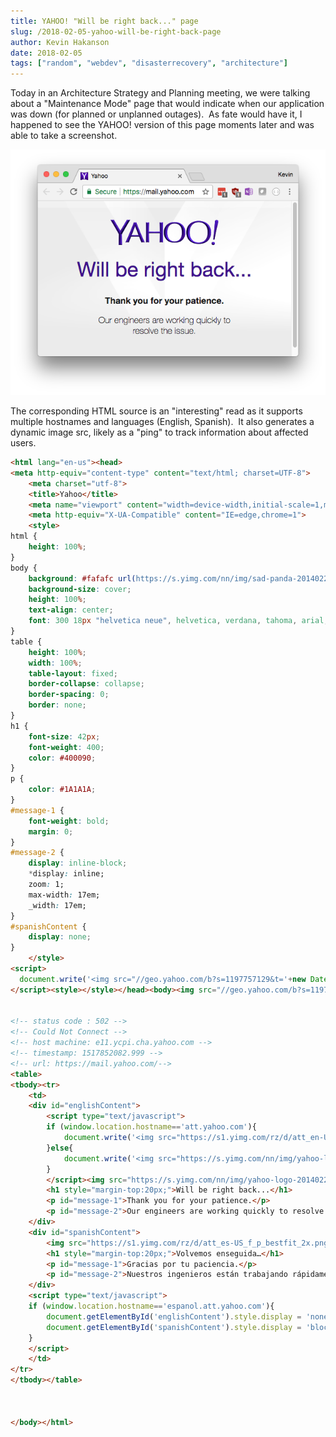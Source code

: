 ```yaml
---
title: YAHOO! "Will be right back..." page
slug: /2018-02-05-yahoo-will-be-right-back-page
author: Kevin Hakanson
date: 2018-02-05
tags: ["random", "webdev", "disasterrecovery", "architecture"]
---
```

Today in an Architecture Strategy and Planning meeting, we were talking about a "Maintenance Mode" page that would indicate when our application was down (for planned or unplanned outages).  As fate would have it, I happened to see the YAHOO! version of this page moments later and was able to take a screenshot.

![YAHOO! Will be right back...](images/pastedImage_1.png)

The corresponding HTML source is an "interesting" read as it supports multiple hostnames and languages (English, Spanish).  It also generates a dynamic image src, likely as a "ping" to track information about affected users.

```html
<html lang="en-us"><head>
<meta http-equiv="content-type" content="text/html; charset=UTF-8">
    <meta charset="utf-8">
    <title>Yahoo</title>
    <meta name="viewport" content="width=device-width,initial-scale=1,minimal-ui">
    <meta http-equiv="X-UA-Compatible" content="IE=edge,chrome=1">
    <style>
html {
    height: 100%;
}
body {
    background: #fafafc url(https://s.yimg.com/nn/img/sad-panda-201402200631.png) 50% 50%;
    background-size: cover;
    height: 100%;
    text-align: center;
    font: 300 18px "helvetica neue", helvetica, verdana, tahoma, arial, sans-serif;
}
table {
    height: 100%;
    width: 100%;
    table-layout: fixed;
    border-collapse: collapse;
    border-spacing: 0;
    border: none;
}
h1 {
    font-size: 42px;
    font-weight: 400;
    color: #400090;
}
p {
    color: #1A1A1A;
}
#message-1 {
    font-weight: bold;
    margin: 0;
}
#message-2 {
    display: inline-block;
    *display: inline;
    zoom: 1;
    max-width: 17em;
    _width: 17em;
}
#spanishContent {
    display: none;
}
    </style>
<script>
  document.write('<img src="//geo.yahoo.com/b?s=1197757129&t='+new Date().getTime()+'&err_url='+encodeURIComponent(document.URL)+'&err=502&test='+encodeURIComponent('-')+'" width="0px" height="0px"/>');
</script><style></style></head><body><img src="//geo.yahoo.com/b?s=1197757129&amp;t=1517852144181&amp;err_url=https%3A%2F%2Fmail.yahoo.com%2F&amp;err=502&amp;test=-" width="0px" height="0px" hidden="" style="display: none !important;">


<!-- status code : 502 -->
<!-- Could Not Connect -->
<!-- host machine: e11.ycpi.cha.yahoo.com -->
<!-- timestamp: 1517852082.999 -->
<!-- url: https://mail.yahoo.com/-->
<table>
<tbody><tr>
    <td>
    <div id="englishContent">
        <script type="text/javascript">
        if (window.location.hostname=='att.yahoo.com'){
            document.write('<img src="https://s1.yimg.com/rz/d/att_en-US_f_p_bestfit_2x.png" alt="AT&T">');
        }else{
            document.write('<img src="https://s.yimg.com/nn/img/yahoo-logo-201402200629.png" alt="Yahoo Logo">');
        }    
        </script><img src="https://s.yimg.com/nn/img/yahoo-logo-201402200629.png" alt="Yahoo Logo"> 
        <h1 style="margin-top:20px;">Will be right back...</h1>
        <p id="message-1">Thank you for your patience.</p>
        <p id="message-2">Our engineers are working quickly to resolve the issue.</p>
    </div>
    <div id="spanishContent"> 
        <img src="https://s1.yimg.com/rz/d/att_es-US_f_p_bestfit_2x.png" alt="AT&amp;T En Vivo" style="max-width:310px">
        <h1 style="margin-top:20px;">Volvemos enseguida…</h1>
        <p id="message-1">Gracias por tu paciencia.</p>
        <p id="message-2">Nuestros ingenieros están trabajando rápidamente para resolver el problema.</p>
    </div>
    <script type="text/javascript">
    if (window.location.hostname=='espanol.att.yahoo.com'){
        document.getElementById('englishContent').style.display = 'none';
        document.getElementById('spanishContent').style.display = 'block';
    }   
    </script>
    </td>
</tr>
</tbody></table>



</body></html>
```